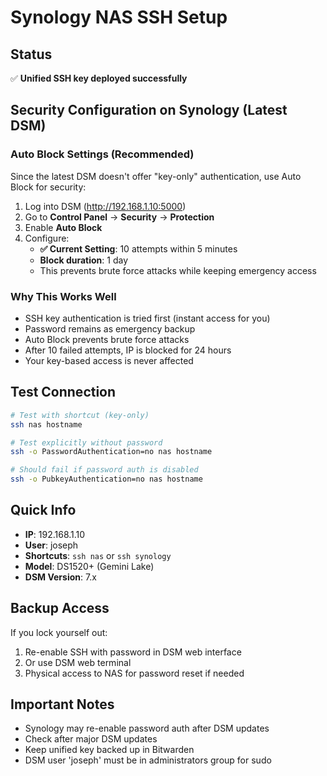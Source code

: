 # Synology NAS SSH Setup

## Status
✅ **Unified SSH key deployed successfully**

## Security Configuration on Synology (Latest DSM)

### Auto Block Settings (Recommended)
Since the latest DSM doesn't offer "key-only" authentication, use Auto Block for security:

1. Log into DSM (http://192.168.1.10:5000)
2. Go to **Control Panel** → **Security** → **Protection**
3. Enable **Auto Block**
4. Configure:
   - **✅ Current Setting**: 10 attempts within 5 minutes
   - **Block duration**: 1 day
   - This prevents brute force attacks while keeping emergency access

### Why This Works Well
- SSH key authentication is tried first (instant access for you)
- Password remains as emergency backup
- Auto Block prevents brute force attacks
- After 10 failed attempts, IP is blocked for 24 hours
- Your key-based access is never affected

## Test Connection
```bash
# Test with shortcut (key-only)
ssh nas hostname

# Test explicitly without password
ssh -o PasswordAuthentication=no nas hostname

# Should fail if password auth is disabled
ssh -o PubkeyAuthentication=no nas hostname
```

## Quick Info
- **IP**: 192.168.1.10
- **User**: joseph
- **Shortcuts**: `ssh nas` or `ssh synology`
- **Model**: DS1520+ (Gemini Lake)
- **DSM Version**: 7.x

## Backup Access
If you lock yourself out:
1. Re-enable SSH with password in DSM web interface
2. Or use DSM web terminal
3. Physical access to NAS for password reset if needed

## Important Notes
- Synology may re-enable password auth after DSM updates
- Check after major DSM updates
- Keep unified key backed up in Bitwarden
- DSM user 'joseph' must be in administrators group for sudo
